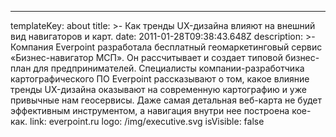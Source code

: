 ---
templateKey: about
title: >-
  Как тренды UX-дизайна влияют на внешний вид навигаторов и карт.
date: 2011-01-28T09:38:43.648Z
description: >-
  Компания Everpoint разработала бесплатный геомаркетинговый сервис
  «Бизнес-навигатор МСП». Он рассчитывает и создает типовой бизнес-план для
  предпринимателей.
  Специалисты компании-разработчика картографического ПО Everpoint рассказывают
  о том, какое влияние тренды UX-дизайна оказывают на современную картографию и
  уже привычные нам геосервисы. Даже самая детальная веб-карта не будет
  эффективным инструментом, а навигация внутри нее построена кое-как.
link: everpoint.ru
logo: /img/executive.svg
isVisible: false